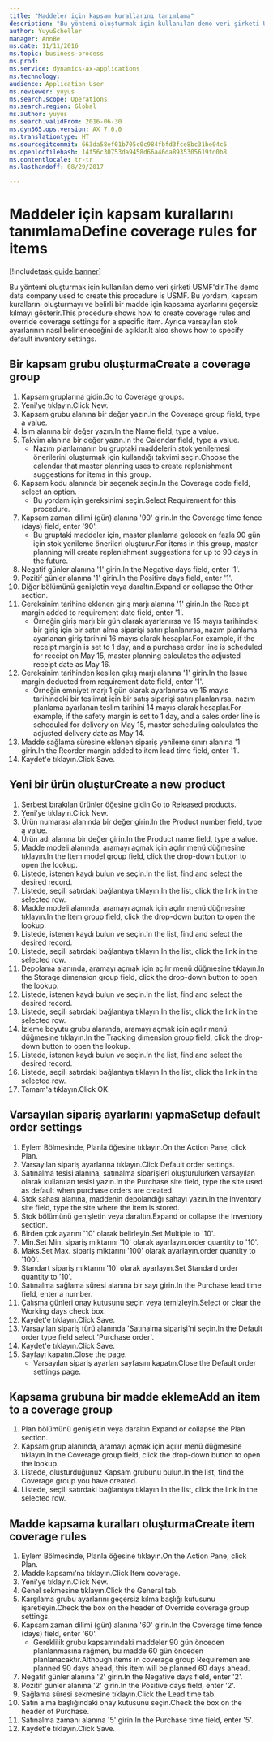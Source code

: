 ```yaml
--- 
title: "Maddeler için kapsam kurallarını tanımlama"
description: "Bu yöntemi oluşturmak için kullanılan demo veri şirketi USMF'dir."
author: YuyuScheller
manager: AnnBe
ms.date: 11/11/2016
ms.topic: business-process
ms.prod: 
ms.service: dynamics-ax-applications
ms.technology: 
audience: Application User
ms.reviewer: yuyus
ms.search.scope: Operations
ms.search.region: Global
ms.author: yuyus
ms.search.validFrom: 2016-06-30
ms.dyn365.ops.version: AX 7.0.0
ms.translationtype: HT
ms.sourcegitcommit: 663da58ef01b705c0c984fbfd3fce8bc31be04c6
ms.openlocfilehash: 14f56c30753da9458d66a46da8935305619fd0b8
ms.contentlocale: tr-tr
ms.lasthandoff: 08/29/2017

---
```

# <a name="define-coverage-rules-for-items"></a><span data-ttu-id="e4e46-103">Maddeler için kapsam kurallarını tanımlama</span><span class="sxs-lookup"><span data-stu-id="e4e46-103">Define coverage rules for items</span></span>

[!include[task guide banner](../../includes/task-guide-banner.md)]

<span data-ttu-id="e4e46-104">Bu yöntemi oluşturmak için kullanılan demo veri şirketi USMF'dir.</span><span class="sxs-lookup"><span data-stu-id="e4e46-104">The demo data company used to create this procedure is USMF.</span></span> <span data-ttu-id="e4e46-105">Bu yordam, kapsam kurallarını oluşturmayı ve belirli bir madde için kapsama ayarlarını geçersiz kılmayı gösterir.</span><span class="sxs-lookup"><span data-stu-id="e4e46-105">This procedure shows how to create coverage rules and override coverage settings for a specific item.</span></span> <span data-ttu-id="e4e46-106">Ayrıca varsayılan stok ayarlarının nasıl belirleneceğini de açıklar.</span><span class="sxs-lookup"><span data-stu-id="e4e46-106">It also shows how to specify default inventory settings.</span></span>


## <a name="create-a-coverage-group"></a><span data-ttu-id="e4e46-107">Bir kapsam grubu oluşturma</span><span class="sxs-lookup"><span data-stu-id="e4e46-107">Create a coverage group</span></span>
1. <span data-ttu-id="e4e46-108">Kapsam gruplarına gidin.</span><span class="sxs-lookup"><span data-stu-id="e4e46-108">Go to Coverage groups.</span></span>
2. <span data-ttu-id="e4e46-109">Yeni'ye tıklayın.</span><span class="sxs-lookup"><span data-stu-id="e4e46-109">Click New.</span></span>
3. <span data-ttu-id="e4e46-110">Kapsam grubu alanına bir değer yazın.</span><span class="sxs-lookup"><span data-stu-id="e4e46-110">In the Coverage group field, type a value.</span></span>
4. <span data-ttu-id="e4e46-111">İsim alanına bir değer yazın.</span><span class="sxs-lookup"><span data-stu-id="e4e46-111">In the Name field, type a value.</span></span>
5. <span data-ttu-id="e4e46-112">Takvim alanına bir değer yazın.</span><span class="sxs-lookup"><span data-stu-id="e4e46-112">In the Calendar field, type a value.</span></span>
    * <span data-ttu-id="e4e46-113">Nazım planlamanın bu gruptaki maddelerin stok yenilemesi önerilerini oluşturmak için kullandığı takvimi seçin.</span><span class="sxs-lookup"><span data-stu-id="e4e46-113">Choose the calendar that master planning uses to create replenishment suggestions for items in this group.</span></span>  
6. <span data-ttu-id="e4e46-114">Kapsam kodu alanında bir seçenek seçin.</span><span class="sxs-lookup"><span data-stu-id="e4e46-114">In the Coverage code field, select an option.</span></span>
    * <span data-ttu-id="e4e46-115">Bu yordam için gereksinimi seçin.</span><span class="sxs-lookup"><span data-stu-id="e4e46-115">Select Requirement for this procedure.</span></span>  
7. <span data-ttu-id="e4e46-116">Kapsam zaman dilimi (gün) alanına '90' girin.</span><span class="sxs-lookup"><span data-stu-id="e4e46-116">In the Coverage time fence (days) field, enter '90'.</span></span>
    * <span data-ttu-id="e4e46-117">Bu gruptaki maddeler için, master planlama gelecek en fazla 90 gün için stok yenileme önerileri oluşturur.</span><span class="sxs-lookup"><span data-stu-id="e4e46-117">For items in this group, master planning will create replenishment suggestions for up to 90 days in the future.</span></span>  
8. <span data-ttu-id="e4e46-118">Negatif günler alanına '1' girin.</span><span class="sxs-lookup"><span data-stu-id="e4e46-118">In the Negative days field, enter '1'.</span></span>
9. <span data-ttu-id="e4e46-119">Pozitif günler alanına '1' girin.</span><span class="sxs-lookup"><span data-stu-id="e4e46-119">In the Positive days field, enter '1'.</span></span>
10. <span data-ttu-id="e4e46-120">Diğer bölümünü genişletin veya daraltın.</span><span class="sxs-lookup"><span data-stu-id="e4e46-120">Expand or collapse the Other section.</span></span>
11. <span data-ttu-id="e4e46-121">Gereksinim tarihine eklenen giriş marjı alanına '1' girin.</span><span class="sxs-lookup"><span data-stu-id="e4e46-121">In the Receipt margin added to requirement date field, enter '1'.</span></span>
    * <span data-ttu-id="e4e46-122">Örneğin giriş marjı bir gün olarak ayarlanırsa ve 15 mayıs tarihindeki bir giriş için bir satın alma siparişi satırı planlanırsa, nazım planlama ayarlanan giriş tarihini 16 mayıs olarak hesaplar.</span><span class="sxs-lookup"><span data-stu-id="e4e46-122">For example, if the receipt margin is set to 1 day, and a purchase order line is scheduled for receipt on May 15, master planning calculates the adjusted receipt date as May 16.</span></span>  
12. <span data-ttu-id="e4e46-123">Gereksinim tarihinden kesilen çıkış marjı alanına '1' girin.</span><span class="sxs-lookup"><span data-stu-id="e4e46-123">In the Issue margin deducted from requirement date field, enter '1'.</span></span>
    * <span data-ttu-id="e4e46-124">Örneğin emniyet marjı 1 gün olarak ayarlanırsa ve 15 mayıs tarihindeki bir teslimat için bir satış siparişi satırı planlanırsa, nazım planlama ayarlanan teslim tarihini 14 mayıs olarak hesaplar.</span><span class="sxs-lookup"><span data-stu-id="e4e46-124">For example, if the safety margin is set to 1 day, and a sales order line is scheduled for delivery on May 15, master scheduling calculates the adjusted delivery date as May 14.</span></span>  
13. <span data-ttu-id="e4e46-125">Madde sağlama süresine eklenen sipariş yenileme sınırı alanına '1' girin.</span><span class="sxs-lookup"><span data-stu-id="e4e46-125">In the Reorder margin added to item lead time field, enter '1'.</span></span>
14. <span data-ttu-id="e4e46-126">Kaydet'e tıklayın.</span><span class="sxs-lookup"><span data-stu-id="e4e46-126">Click Save.</span></span>

## <a name="create-a-new-product"></a><span data-ttu-id="e4e46-127">Yeni bir ürün oluştur</span><span class="sxs-lookup"><span data-stu-id="e4e46-127">Create a new product</span></span>
1. <span data-ttu-id="e4e46-128">Serbest bırakılan ürünler öğesine gidin.</span><span class="sxs-lookup"><span data-stu-id="e4e46-128">Go to Released products.</span></span>
2. <span data-ttu-id="e4e46-129">Yeni'ye tıklayın.</span><span class="sxs-lookup"><span data-stu-id="e4e46-129">Click New.</span></span>
3. <span data-ttu-id="e4e46-130">Ürün numarası alanında bir değer girin.</span><span class="sxs-lookup"><span data-stu-id="e4e46-130">In the Product number field, type a value.</span></span>
4. <span data-ttu-id="e4e46-131">Ürün adı alanına bir değer girin.</span><span class="sxs-lookup"><span data-stu-id="e4e46-131">In the Product name field, type a value.</span></span>
5. <span data-ttu-id="e4e46-132">Madde modeli alanında, aramayı açmak için açılır menü düğmesine tıklayın.</span><span class="sxs-lookup"><span data-stu-id="e4e46-132">In the Item model group field, click the drop-down button to open the lookup.</span></span>
6. <span data-ttu-id="e4e46-133">Listede, istenen kaydı bulun ve seçin.</span><span class="sxs-lookup"><span data-stu-id="e4e46-133">In the list, find and select the desired record.</span></span>
7. <span data-ttu-id="e4e46-134">Listede, seçili satırdaki bağlantıya tıklayın.</span><span class="sxs-lookup"><span data-stu-id="e4e46-134">In the list, click the link in the selected row.</span></span>
8. <span data-ttu-id="e4e46-135">Madde modeli alanında, aramayı açmak için açılır menü düğmesine tıklayın.</span><span class="sxs-lookup"><span data-stu-id="e4e46-135">In the Item group field, click the drop-down button to open the lookup.</span></span>
9. <span data-ttu-id="e4e46-136">Listede, istenen kaydı bulun ve seçin.</span><span class="sxs-lookup"><span data-stu-id="e4e46-136">In the list, find and select the desired record.</span></span>
10. <span data-ttu-id="e4e46-137">Listede, seçili satırdaki bağlantıya tıklayın.</span><span class="sxs-lookup"><span data-stu-id="e4e46-137">In the list, click the link in the selected row.</span></span>
11. <span data-ttu-id="e4e46-138">Depolama alanında, aramayı açmak için açılır menü düğmesine tıklayın.</span><span class="sxs-lookup"><span data-stu-id="e4e46-138">In the Storage dimension group field, click the drop-down button to open the lookup.</span></span>
12. <span data-ttu-id="e4e46-139">Listede, istenen kaydı bulun ve seçin.</span><span class="sxs-lookup"><span data-stu-id="e4e46-139">In the list, find and select the desired record.</span></span>
13. <span data-ttu-id="e4e46-140">Listede, seçili satırdaki bağlantıya tıklayın.</span><span class="sxs-lookup"><span data-stu-id="e4e46-140">In the list, click the link in the selected row.</span></span>
14. <span data-ttu-id="e4e46-141">İzleme boyutu grubu alanında, aramayı açmak için açılır menü düğmesine tıklayın.</span><span class="sxs-lookup"><span data-stu-id="e4e46-141">In the Tracking dimension group field, click the drop-down button to open the lookup.</span></span>
15. <span data-ttu-id="e4e46-142">Listede, istenen kaydı bulun ve seçin.</span><span class="sxs-lookup"><span data-stu-id="e4e46-142">In the list, find and select the desired record.</span></span>
16. <span data-ttu-id="e4e46-143">Listede, seçili satırdaki bağlantıya tıklayın.</span><span class="sxs-lookup"><span data-stu-id="e4e46-143">In the list, click the link in the selected row.</span></span>
17. <span data-ttu-id="e4e46-144">Tamam'a tıklayın.</span><span class="sxs-lookup"><span data-stu-id="e4e46-144">Click OK.</span></span>

## <a name="setup-default-order-settings"></a><span data-ttu-id="e4e46-145">Varsayılan sipariş ayarlarını yapma</span><span class="sxs-lookup"><span data-stu-id="e4e46-145">Setup default order settings</span></span>
1. <span data-ttu-id="e4e46-146">Eylem Bölmesinde, Planla öğesine tıklayın.</span><span class="sxs-lookup"><span data-stu-id="e4e46-146">On the Action Pane, click Plan.</span></span>
2. <span data-ttu-id="e4e46-147">Varsayılan sipariş ayarlarına tıklayın.</span><span class="sxs-lookup"><span data-stu-id="e4e46-147">Click Default order settings.</span></span>
3. <span data-ttu-id="e4e46-148">Satınalma tesisi alanına, satınalma siparişleri oluşturulurken varsayılan olarak kullanılan tesisi yazın.</span><span class="sxs-lookup"><span data-stu-id="e4e46-148">In the Purchase site field, type the site used as default when purchase orders are created.</span></span>
4. <span data-ttu-id="e4e46-149">Stok sahası alanına, maddenin depolandığı sahayı yazın.</span><span class="sxs-lookup"><span data-stu-id="e4e46-149">In the Inventory site field, type the site where the item is stored.</span></span>
5. <span data-ttu-id="e4e46-150">Stok bölümünü genişletin veya daraltın.</span><span class="sxs-lookup"><span data-stu-id="e4e46-150">Expand or collapse the Inventory section.</span></span>
6. <span data-ttu-id="e4e46-151">Birden çok ayarını '10' olarak belirleyin.</span><span class="sxs-lookup"><span data-stu-id="e4e46-151">Set Multiple to '10'.</span></span>
7. <span data-ttu-id="e4e46-152">Min.</span><span class="sxs-lookup"><span data-stu-id="e4e46-152">Set Min.</span></span> <span data-ttu-id="e4e46-153">sipariş miktarını '10' olarak ayarlayın.</span><span class="sxs-lookup"><span data-stu-id="e4e46-153">order quantity to '10'.</span></span>
8. <span data-ttu-id="e4e46-154">Maks.</span><span class="sxs-lookup"><span data-stu-id="e4e46-154">Set Max.</span></span> <span data-ttu-id="e4e46-155">sipariş miktarını '100' olarak ayarlayın.</span><span class="sxs-lookup"><span data-stu-id="e4e46-155">order quantity to '100'.</span></span>
9. <span data-ttu-id="e4e46-156">Standart sipariş miktarını '10' olarak ayarlayın.</span><span class="sxs-lookup"><span data-stu-id="e4e46-156">Set Standard order quantity to '10'.</span></span>
10. <span data-ttu-id="e4e46-157">Satınalma sağlama süresi alanına bir sayı girin.</span><span class="sxs-lookup"><span data-stu-id="e4e46-157">In the Purchase lead time field, enter a number.</span></span>
11. <span data-ttu-id="e4e46-158">Çalışma günleri onay kutusunu seçin veya temizleyin.</span><span class="sxs-lookup"><span data-stu-id="e4e46-158">Select or clear the Working days check box.</span></span>
12. <span data-ttu-id="e4e46-159">Kaydet'e tıklayın.</span><span class="sxs-lookup"><span data-stu-id="e4e46-159">Click Save.</span></span>
13. <span data-ttu-id="e4e46-160">Varsayılan sipariş türü alanında 'Satınalma siparişi'ni seçin.</span><span class="sxs-lookup"><span data-stu-id="e4e46-160">In the Default order type field select 'Purchase order'.</span></span>
14. <span data-ttu-id="e4e46-161">Kaydet'e tıklayın.</span><span class="sxs-lookup"><span data-stu-id="e4e46-161">Click Save.</span></span>
15. <span data-ttu-id="e4e46-162">Sayfayı kapatın.</span><span class="sxs-lookup"><span data-stu-id="e4e46-162">Close the page.</span></span>
    * <span data-ttu-id="e4e46-163">Varsayılan sipariş ayarları sayfasını kapatın.</span><span class="sxs-lookup"><span data-stu-id="e4e46-163">Close the Default order settings page.</span></span>  

## <a name="add-an-item-to-a-coverage-group"></a><span data-ttu-id="e4e46-164">Kapsama grubuna bir madde ekleme</span><span class="sxs-lookup"><span data-stu-id="e4e46-164">Add an item to a coverage group</span></span>
1. <span data-ttu-id="e4e46-165">Plan bölümünü genişletin veya daraltın.</span><span class="sxs-lookup"><span data-stu-id="e4e46-165">Expand or collapse the Plan section.</span></span>
2. <span data-ttu-id="e4e46-166">Kapsam grup alanında, aramayı açmak için açılır menü düğmesine tıklayın.</span><span class="sxs-lookup"><span data-stu-id="e4e46-166">In the Coverage group field, click the drop-down button to open the lookup.</span></span>
3. <span data-ttu-id="e4e46-167">Listede, oluşturduğunuz Kapsam grubunu bulun.</span><span class="sxs-lookup"><span data-stu-id="e4e46-167">In the list, find the Coverage group you have created.</span></span>
4. <span data-ttu-id="e4e46-168">Listede, seçili satırdaki bağlantıya tıklayın.</span><span class="sxs-lookup"><span data-stu-id="e4e46-168">In the list, click the link in the selected row.</span></span>

## <a name="create-item-coverage-rules"></a><span data-ttu-id="e4e46-169">Madde kapsama kuralları oluşturma</span><span class="sxs-lookup"><span data-stu-id="e4e46-169">Create item coverage rules</span></span>
1. <span data-ttu-id="e4e46-170">Eylem Bölmesinde, Planla öğesine tıklayın.</span><span class="sxs-lookup"><span data-stu-id="e4e46-170">On the Action Pane, click Plan.</span></span>
2. <span data-ttu-id="e4e46-171">Madde kapsamı'na tıklayın.</span><span class="sxs-lookup"><span data-stu-id="e4e46-171">Click Item coverage.</span></span>
3. <span data-ttu-id="e4e46-172">Yeni'ye tıklayın.</span><span class="sxs-lookup"><span data-stu-id="e4e46-172">Click New.</span></span>
4. <span data-ttu-id="e4e46-173">Genel sekmesine tıklayın.</span><span class="sxs-lookup"><span data-stu-id="e4e46-173">Click the General tab.</span></span>
5. <span data-ttu-id="e4e46-174">Karşılama grubu ayarlarını geçersiz kılma başlığı kutusunu işaretleyin.</span><span class="sxs-lookup"><span data-stu-id="e4e46-174">Check the box on the header of Override coverage group settings.</span></span>
6. <span data-ttu-id="e4e46-175">Kapsam zaman dilimi (gün) alanına '60' girin.</span><span class="sxs-lookup"><span data-stu-id="e4e46-175">In the Coverage time fence (days) field, enter '60'.</span></span>
    * <span data-ttu-id="e4e46-176">Gereklilik grubu kapsamındaki maddeler 90 gün önceden planlanmasına rağmen, bu madde 60 gün önceden planlanacaktır.</span><span class="sxs-lookup"><span data-stu-id="e4e46-176">Although items in coverage group Requiremen are planned 90 days ahead, this item will be planned 60 days ahead.</span></span>  
7. <span data-ttu-id="e4e46-177">Negatif günler alanına '2' girin.</span><span class="sxs-lookup"><span data-stu-id="e4e46-177">In the Negative days field, enter '2'.</span></span>
8. <span data-ttu-id="e4e46-178">Pozitif günler alanına '2' girin.</span><span class="sxs-lookup"><span data-stu-id="e4e46-178">In the Positive days field, enter '2'.</span></span>
9. <span data-ttu-id="e4e46-179">Sağlama süresi sekmesine tıklayın.</span><span class="sxs-lookup"><span data-stu-id="e4e46-179">Click the Lead time tab.</span></span>
10. <span data-ttu-id="e4e46-180">Satın alma başlığındaki onay kutusunu seçin.</span><span class="sxs-lookup"><span data-stu-id="e4e46-180">Check the box on the header of Purchase.</span></span>
11. <span data-ttu-id="e4e46-181">Satınalma zamanı alanına '5' girin.</span><span class="sxs-lookup"><span data-stu-id="e4e46-181">In the Purchase time field, enter '5'.</span></span>
12. <span data-ttu-id="e4e46-182">Kaydet'e tıklayın.</span><span class="sxs-lookup"><span data-stu-id="e4e46-182">Click Save.</span></span>


